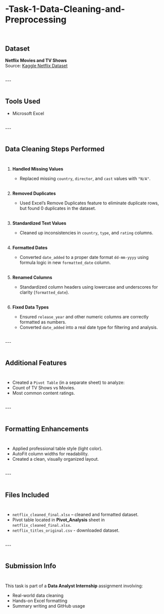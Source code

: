 # -Task-1-Data-Cleaning-and-Preprocessing<br><br>
## Dataset<br>
**Netflix Movies and TV Shows**<br>
Source: [Kaggle Netflix Dataset](https://www.kaggle.com/datasets/shivamb/netflix-shows)<br><br>

---<br><br>

##  Tools Used<br>
- Microsoft Excel<br><br>

---<br><br>

##  Data Cleaning Steps Performed<br><br>

1. **Handled Missing Values**<br>
   - Replaced missing `country`, `director`, and `cast` values with `"N/A"`.<br><br>

2. **Removed Duplicates**<br>
   - Used Excel’s Remove Duplicates feature to eliminate duplicate rows, but found 0 duplicates in the dataset.<br><br>

3. **Standardized Text Values**<br>
   - Cleaned up inconsistencies in `country`, `type`, and `rating` columns.<br><br>

4. **Formatted Dates**<br>
   - Converted `date_added` to a proper date format `dd-mm-yyyy` using formula logic in new `formatted_date` column.<br><br>

5. **Renamed Columns**<br>
   - Standardized column headers using lowercase and underscores for clarity (`formatted_date`).<br><br>

6. **Fixed Data Types**<br>
   - Ensured `release_year` and other numeric columns are correctly formatted as numbers.<br>
   - Converted `date_added` into a real date type for filtering and analysis.<br><br>

---<br><br>

##  Additional Features<br><br>

-  Created a `Pivot Table` (in a separate sheet) to analyze:<br>
  - Count of TV Shows vs Movies.<br>
  - Most common content ratings.<br><br>

---<br><br>

## Formatting Enhancements<br><br>

- Applied professional table style (light color).<br>
- AutoFit column widths for readability.<br>
- Created a clean, visually organized layout.<br><br>

---<br><br>

##  Files Included<br><br>

 - `netflix_cleaned_final.xlsx` – cleaned and formatted dataset.<br>
 - Pivot table located in **Pivot_Analysis** sheet in `netflix_cleaned_final.xlsx`.<br>
 - `netflix_titles_original.csv` - downloaded dataset.<br><br>

---<br><br>

## Submission Info<br><br>

This task is part of a **Data Analyst Internship** assignment involving:<br>
- Real-world data cleaning<br>
- Hands-on Excel formatting<br>
- Summary writing and GitHub usage<br>

